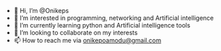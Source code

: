 - 👋 Hi, I’m @Onikeps
- 👀 I’m interested in programming, networking and Artificial intelligence
- 🌱 I’m currently learning python and Artificial intelligence tools
- 💞️ I’m looking to collaborate on my interests 
- 📫 How to reach me via onikepoamodu@gmail.com

<!---
Onikeps/Onikeps is a ✨ special ✨ repository because its `README.md` (this file) appears on your GitHub profile.
You can click the Preview link to take a look at your changes.
--->
